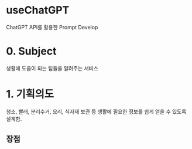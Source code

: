 # useChatGPT
ChatGPT API를 활용한 Prompt Develop

# 0. Subject
생활에 도움이 되는 팁들을 알려주는 서비스

# 1. 기획의도
청소, 빨래, 분리수거, 요리, 식자재 보관 등 생활에 필요한 정보를 쉽게 얻을 수 있도록 설계함.
## 장점
